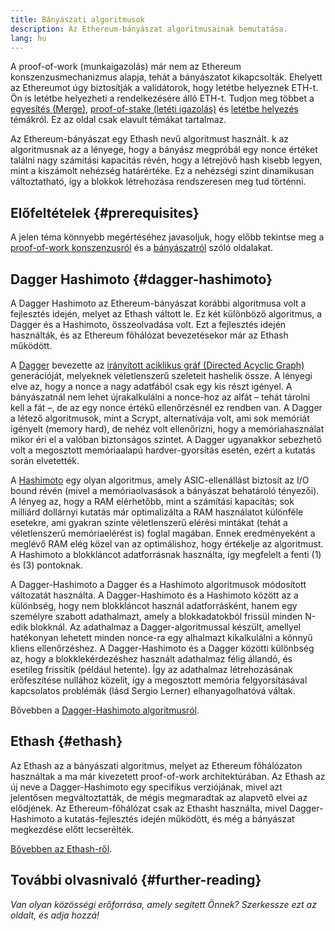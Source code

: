 ```yaml
---
title: Bányászati algoritmusok
description: Az Ethereum-bányászat algoritmusainak bemutatása.
lang: hu
---
```


<Alert>
<AlertEmoji text=":wave:" />
<AlertContent>
A proof-of-work (munkaigazolás) már nem az Ethereum konszenzusmechanizmus alapja, tehát a bányászatot kikapcsolták. Ehelyett az Ethereumot úgy biztosítják a validátorok, hogy letétbe helyeznek ETH-t. Ön is letétbe helyezheti a rendelkezésére álló ETH-t. Tudjon meg többet a <a href='/roadmap/merge/'>egyesítés (Merge)</a>, <a href='/developers/docs/consensus-mechanisms/pos/'>proof-of-stake (letéti igazolás)</a> és <a href='/staking/'>letétbe helyezés</a> témákról. Ez az oldal csak elavult témákat tartalmaz.
</AlertContent>
</Alert>

Az Ethereum-bányászat egy Ethash nevű algoritmust használt. k az algoritmusnak az a lényege, hogy a bányász megpróbál egy nonce értéket találni nagy számítási kapacitás révén, hogy a létrejövő hash kisebb legyen, mint a kiszámolt nehézség határértéke. Ez a nehézségi szint dinamikusan változtatható, így a blokkok létrehozása rendszeresen meg tud történni.

## Előfeltételek {#prerequisites}

A jelen téma könnyebb megértéséhez javasoljuk, hogy előbb tekintse meg a [proof-of-work konszenzusról](/developers/docs/consensus-mechanisms/pow) és a [bányászatról](/developers/docs/consensus-mechanisms/pow/mining) szóló oldalakat.

## Dagger Hashimoto {#dagger-hashimoto}

A Dagger Hashimoto az Ethereum-bányászat korábbi algoritmusa volt a fejlesztés idején, melyet az Ethash váltott le. Ez két különböző algoritmus, a Dagger és a Hashimoto, összeolvadása volt. Ezt a fejlesztés idején használták, és az Ethereum főhálózat bevezetésekor már az Ethash működött.

A [Dagger](http://www.hashcash.org/papers/dagger.html) bevezette az [irányított aciklikus gráf (Directed Acyclic Graph)](https://en.wikipedia.org/wiki/Directed_acyclic_graph) generációját, melyeknek véletlenszerű szeleteit hashelik össze. A lényegi elve az, hogy a nonce a nagy adatfából csak egy kis részt igényel. A bányászatnál nem lehet újrakalkulálni a nonce-hoz az alfát – tehát tárolni kell a fát –, de az egy nonce értékű ellenőrzésnél ez rendben van. A Dagger a létező algoritmusok, mint a Scrypt, alternatívája volt, ami sok memóriát igényelt (memory hard), de nehéz volt ellenőrizni, hogy a memóriahasználat mikor éri el a valóban biztonságos szintet. A Dagger ugyanakkor sebezhető volt a megosztott memóriaalapú hardver-gyorsítás esetén, ezért a kutatás során elvetették.

A [Hashimoto](http://diyhpl.us/%7Ebryan/papers2/bitcoin/meh/hashimoto.pdf) egy olyan algoritmus, amely ASIC-ellenállást biztosít az I/O bound révén (mivel a memóriaolvasások a bányászat behatároló tényezői). A lényeg az, hogy a RAM elérhetőbb, mint a számítási kapacitás; sok milliárd dollárnyi kutatás már optimalizálta a RAM használatot különféle esetekre, ami gyakran szinte véletlenszerű elérési mintákat (tehát a véletlenszerű memóriaelérést is) foglal magában. Ennek eredményeként a meglévő RAM elég közel van az optimálishoz, hogy értékelje az algoritmust. A Hashimoto a blokkláncot adatforrásnak használta, így megfelelt a fenti (1) és (3) pontoknak.

A Dagger-Hashimoto a Dagger és a Hashimoto algoritmusok módosított változatát használta. A Dagger-Hashimoto és a Hashimoto között az a különbség, hogy nem blokkláncot használ adatforrásként, hanem egy személyre szabott adathalmazt, amely a blokkadatokból frissül minden N-edik blokknál. Az adathalmaz a Dagger-algoritmussal készült, amellyel hatékonyan lehetett minden nonce-ra egy alhalmazt kikalkulálni a könnyű kliens ellenőrzéshez. A Dagger-Hashimoto és a Dagger közötti különbség az, hogy a blokklekérdezéshez használt adathalmaz félig állandó, és esetileg frissítik (például hetente). Így az adathalmaz létrehozásának erőfeszítése nullához közelít, így a megosztott memória felgyorsításával kapcsolatos problémák (lásd Sergio Lerner) elhanyagolhatóvá váltak.

Bővebben a [Dagger-Hashimoto algoritmusról](/developers/docs/consensus-mechanisms/pow/mining/mining-algorithms/dagger-hashimoto).

## Ethash {#ethash}

Az Ethash az a bányászati algoritmus, melyet az Ethereum főhálózaton használtak a ma már kivezetett proof-of-work architektúrában. Az Ethash az új neve a Dagger-Hashimoto egy specifikus verziójának, mivel azt jelentősen megváltoztatták, de mégis megmaradtak az alapvető elvei az elődjének. Az Ethereum-főhálózat csak az Ethasht használta, mivel Dagger-Hashimoto a kutatás-fejlesztés idején működött, és még a bányászat megkezdése előtt lecserélték.

[Bővebben az Ethash-ről](/developers/docs/consensus-mechanisms/pow/mining/mining-algorithms/ethash).

## További olvasnivaló {#further-reading}

_Van olyan közösségi erőforrása, amely segített Önnek? Szerkessze ezt az oldalt, és adja hozzá!_
